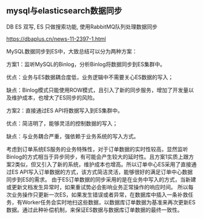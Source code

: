 ## mysql与elasticsearch数据同步

DB ES 双写, ES 只做搜索功能, 使用RabbitMQ队列处理数据同步

https://dbaplus.cn/news-11-2397-1.html

MySQL数据同步到ES中，大致总结可以分为两种方案：

方案1：监听MySQL的Binlog，分析Binlog将数据同步到ES集群中。

优点：业务与ES数据耦合度低，业务逻辑中不需要关心ES数据的写入；

缺点：Binlog模式只能使用ROW模式，且引入了新的同步服务，增加了开发量以及维护成本，也增大了ES同步的风险。

方案2：直接通过ES API将数据写入到ES集群中。

优点：简洁明了，能够灵活的控制数据的写入；

缺点：与业务耦合严重，强依赖于业务系统的写入方式。

考虑到订单系统ES服务的业务特殊性，对于订单数据的实时性较高，显然监听Binlog的方式相当于异步同步，有可能会产生较大的延时性。且方案1实质上跟方案2类似，但又引入了新的系统，维护成本也增高。所以订单中心ES采用了直接通过ES API写入订单数据的方式，该方式简洁灵活，能够很好的满足订单中心数据同步到ES的需求。
由于ES订单数据的同步采用的是在业务中写入的方式，当新建或更新文档发生异常时，如果重试势必会影响业务正常操作的响应时间。
所以每次业务操作只更新一次ES，如果发生错误或者异常，在数据库中插入一条补救任务，有Worker任务会实时地扫这些数据，以数据库订单数据为基准来再次更新ES数据。通过此种补偿机制，来保证ES数据与数据库订单数据的最终一致性。